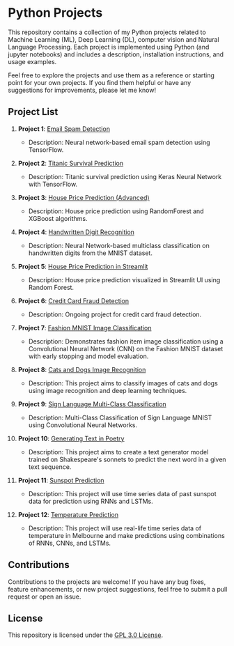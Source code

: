 # Python Projects

This repository contains a collection of my Python projects related to Machine Learning (ML), Deep Learning (DL), computer vision and Natural Language Processing. Each project is implemented using Python (and jupyter notebooks) and includes a description, installation instructions, and usage examples.

Feel free to explore the projects and use them as a reference or starting point for your own projects. If you find them helpful or have any suggestions for improvements, please let me know!

## Project List

1. **Project 1**: [Email Spam Detection](https://github.com/Ashad001/PythonProjects/tree/main/EmailSpamChecker)
   - Description: Neural network-based email spam detection using TensorFlow.

2. **Project 2**: [Titanic Survival Prediction](https://github.com/Ashad001/PythonProjects/tree/main/TitanicSurvivor)
   - Description: Titanic survival prediction using Keras Neural Network with TensorFlow.

3. **Project 3**: [House Price Prediction (Advanced)](https://github.com/Ashad001/ML-DL-Projects/tree/main/HousePricePrediction)
   - Description: House price prediction using RandomForest and XGBoost algorithms.

4. **Project 4**: [Handwritten Digit Recognition](https://github.com/Ashad001/ML-DL-Projects/tree/main/HandWrittenDigitClassification)
   - Description: Neural Network-based multiclass classification on handwritten digits from the MNIST dataset.

5. **Project 5**: [House Price Prediction in Streamlit](https://github.com/Ashad001/ML-DL-Projects/tree/main/House_Price_Prediction%20in%20Streamlit)
   - Description: House price prediction visualized in Streamlit UI using Random Forest.

6. **Project 6**: [Credit Card Fraud Detection](https://github.com/Ashad001/ML-DL-Projects/tree/main/CreditCard%20Fraud%20Detection)
   - Description: Ongoing project for credit card fraud detection.

7. **Project 7**: [Fashion MNIST Image Classification](https://github.com/Ashad001/ML-DL-Projects/tree/main/Fashion_mnist_classifier)
   - Description: Demonstrates fashion item image classification using a Convolutional Neural Network (CNN) on the Fashion MNIST dataset with early stopping and model evaluation.

8. **Project 8**: [Cats and Dogs Image Recognition](https://github.com/Ashad001/ML-DL-Projects/tree/main/Cats-Dog-Classifier)
   - Description: This project aims to classify images of cats and dogs using image recognition and deep learning techniques.

9. **Project 9**: [Sign Language Multi-Class Classification](https://github.com/Ashad001/ML-DL-Projects/tree/main/SignLanguageMNIST)
      - Description: Multi-Class Classification of Sign Language MNIST using Convolutional Neural Networks.

10. **Project 10**: [Generating Text in Poetry](https://github.com/Ashad001/ML-DL-Projects/tree/main/PoetryGenerator)
      - Description: This project aims to create a    text generator model trained on Shakespeare's sonnets to predict the next word in a given text sequence.

11. **Project 11**: [Sunspot Prediction](https://github.com/Ashad001/ML-DL-Projects/tree/main/Sunspots_analysis)
       - Description: This project will use time series data of past sunspot data for prediction using RNNs and LSTMs.

12. **Project 12**: [Temperature Prediction](https://github.com/Ashad001/ML-DL-Projects/tree/main/Temperature_analysis)
    - Description: This project will use real-life time series data of temperature in Melbourne and make predictions using combinations of RNNs, CNNs, and LSTMs.

## Contributions
Contributions to the projects are welcome! If you have any bug fixes, feature enhancements, or new project suggestions, feel free to submit a pull request or open an issue.

## License
This repository is licensed under the [GPL 3.0 License](https://github.com/Ashad001/ML-DL-Projects/blob/main/LICENSE).